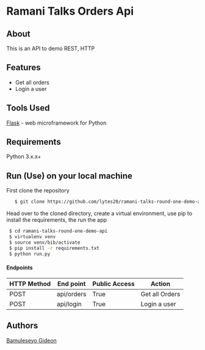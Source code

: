 # Ramani Talks Orders Api

## About
This is an API to demo REST, HTTP

## Features
- Get all orders 
- Login a user

## Tools Used
[Flask](http://flask.pocoo.org/) - web microframework for Python
## Requirements
Python 3.x.x+
## Run (Use) on your local machine
First clone the repository
```sh
   $ git clone https://github.com/lytes20/ramani-talks-round-one-demo-api.git
   ```
   Head over to the cloned directory, create a virtual environment, use pip to install the requirements, the run the app
   ```sh
    $ cd ramani-talks-round-one-demo-api
    $ virtualenv venv
    $ source venv/bib/activate
    $ pip install -r requirements.txt
    $ python run.py
```
#### Endpoints
HTTP Method|End point | Public Access|Action
-----------|----------|--------------|------
POST | api/orders | True | Get all Orders
POST | api/login | True | Login a user



## Authors
[Bamuleseyo Gideon](https://github.com/lytes20)
